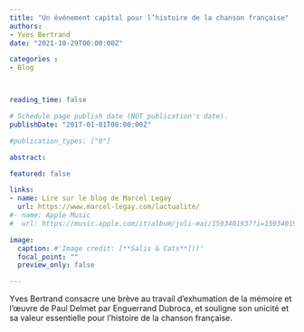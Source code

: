 ```yaml
---
title: "Un événement capital pour l’histoire de la chanson française"
authors:
- Yves Bertrand
date: "2021-10-29T00:00:00Z"

categories : 
- Blog



reading_time: false

# Schedule page publish date (NOT publication's date).
publishDate: "2017-01-01T00:00:00Z"

#publication_types: ["0"]

abstract: 

featured: false

links:
- name: Lire sur le blog de Marcel Legay
  url: https://www.marcel-legay.com/lactualite/
#- name: Apple Music
#  url: https://music.apple.com/it/album/joli-mai/1593401937?i=1593401938&l=en

image:
  caption: #'Image credit: [**Salis & Cats**]()'
  focal_point: ""
  preview_only: false

---
```

Yves Bertrand consacre une brève au travail d’exhumation de la mémoire et l’œuvre de Paul Delmet par Enguerrand Dubroca, et souligne son unicité et sa valeur essentielle pour l’histoire de la chanson française.